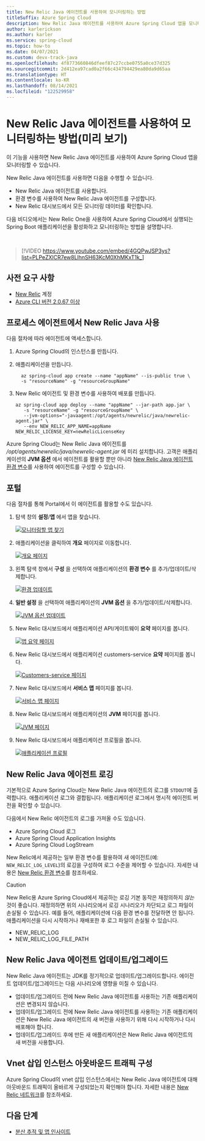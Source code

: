 ```yaml
---
title: New Relic Java 에이전트를 사용하여 모니터링하는 방법
titleSuffix: Azure Spring Cloud
description: New Relic Java 에이전트를 사용하여 Azure Spring Cloud 앱을 모니터링하는 방법을 알아봅니다.
author: karlerickson
ms.author: karler
ms.service: spring-cloud
ms.topic: how-to
ms.date: 04/07/2021
ms.custom: devx-track-java
ms.openlocfilehash: 4f8773660846dfeef87c27ccbe0755a0ce37d325
ms.sourcegitcommit: 2d412ea97cad0a2f66c434794429ea80da9d65aa
ms.translationtype: HT
ms.contentlocale: ko-KR
ms.lasthandoff: 08/14/2021
ms.locfileid: "122529958"
---
```

# <a name="how-to-monitor-with-new-relic-java-agent-preview"></a>New Relic Java 에이전트를 사용하여 모니터링하는 방법(미리 보기)

이 기능을 사용하면 New Relic Java 에이전트를 사용하여 Azure Spring Cloud 앱을 모니터링할 수 있습니다.

New Relic Java 에이전트를 사용하면 다음을 수행할 수 있습니다.
* New Relic Java 에이전트를 사용합니다.
* 환경 변수를 사용하여 New Relic Java 에이전트를 구성합니다.
* New Relic 대시보드에서 모든 모니터링 데이터를 확인합니다.

다음 비디오에서는 New Relic One을 사용하여 Azure Spring Cloud에서 실행되는 Spring Boot 애플리케이션을 활성화하고 모니터링하는 방법을 설명합니다.

<br>

> [!VIDEO https://www.youtube.com/embed/4GQPwJSP3ys?list=PLPeZXlCR7ew8LlhnSH63KcM0XhMKxT1k_]

## <a name="prerequisites"></a>사전 요구 사항

* [New Relic](https://newrelic.com/) 계정
* [Azure CLI 버전 2.0.67 이상](/cli/azure/install-azure-cli)

## <a name="leverage-the-new-relic-java-in-process-agent"></a>프로세스 에이전트에서 New Relic Java 사용

다음 절차에 따라 에이전트에 액세스합니다.

1. Azure Spring Cloud의 인스턴스를 만듭니다.

2. 애플리케이션을 만듭니다.

    ```azurecli
      az spring-cloud app create --name "appName" --is-public true \
      -s "resourceName" -g "resourceGroupName"
    ```

3. New Relic 에이전트 및 환경 변수를 사용하여 배포를 만듭니다.

    ```azurecli
    az spring-cloud app deploy --name "appName" --jar-path app.jar \
       -s "resourceName" -g "resourceGroupName" \
       --jvm-options="-javaagent:/opt/agents/newrelic/java/newrelic-agent.jar" \
       --env NEW_RELIC_APP_NAME=appName NEW_RELIC_LICENSE_KEY=newRelicLicenseKey
    ```

Azure Spring Cloud는 New Relic Java 에이전트를 */opt/agents/newrelic/java/newrelic-agent.jar* 에 미리 설치합니다. 고객은 애플리케이션의 **JVM 옵션** 에서 에이전트를 활용할 뿐만 아니라 [New Relic Java 에이전트 환경 변수](https://docs.newrelic.com/docs/agents/java-agent/configuration/java-agent-configuration-config-file/#Environment_Variables)를 사용하여 에이전트를 구성할 수 있습니다.

## <a name="portal"></a>포털

다음 절차를 통해 Portal에서 이 에이전트를 활용할 수도 있습니다.

1. 탐색 창의 **설정**/**앱** 에서 앱을 찾습니다.

   [ ![모니터링할 앱 찾기](media/new-relic-monitoring/find-app.png) ](media/new-relic-monitoring/find-app.png)

2. 애플리케이션을 클릭하여 **개요** 페이지로 이동합니다.

   [ ![개요 페이지](media/new-relic-monitoring/overview-page.png) ](media/new-relic-monitoring/overview-page.png)

3. 왼쪽 탐색 창에서 **구성** 을 선택하여 애플리케이션의 **환경 변수** 를 추가/업데이트/삭제합니다.

   [ ![환경 업데이트](media/new-relic-monitoring/configurations-update-environment.png) ](media/new-relic-monitoring/configurations-update-environment.png)

4. **일반 설정** 을 선택하여 애플리케이션의 **JVM 옵션** 을 추가/업데이트/삭제합니다.

   [ ![JVM 옵션 업데이트](media/new-relic-monitoring/update-jvm-option.png) ](media/new-relic-monitoring/update-jvm-option.png)

5. New Relic 대시보드에서 애플리케이션 API/게이트웨이 **요약** 페이지를 봅니다.

   [ ![앱 요약 페이지](media/new-relic-monitoring/app-summary-page.png) ](media/new-relic-monitoring/app-summary-page.png)

6. New Relic 대시보드에서 애플리케이션 customers-service **요약** 페이지를 봅니다.
 
   [ ![Customers-service 페이지](media/new-relic-monitoring/customers-service.png) ](media/new-relic-monitoring/customers-service.png)  

7. New Relic 대시보드에서 **서비스 맵** 페이지를 봅니다.  

   [ ![서비스 맵 페이지](media/new-relic-monitoring/service-map.png) ](media/new-relic-monitoring/service-map.png)

8. New Relic 대시보드에서 애플리케이션의 **JVM** 페이지를 봅니다.

   [ ![JVM 페이지](media/new-relic-monitoring/jvm-page.png) ](media/new-relic-monitoring/jvm-page.png)

9. New Relic 대시보드에서 애플리케이션 프로필을 봅니다.

   [ ![애플리케이션 프로필](media/new-relic-monitoring/profile-app.png) ](media/new-relic-monitoring/profile-app.png)

## <a name="new-relic-java-agent-logging"></a>New Relic Java 에이전트 로깅

기본적으로 Azure Spring Cloud는 New Relic Java 에이전트의 로그를 `STDOUT`에 출력합니다. 애플리케이션 로그와 결합됩니다. 애플리케이션 로그에서 명시적 에이전트 버전을 확인할 수 있습니다.

다음에서 New Relic 에이전트의 로그를 가져올 수도 있습니다.

* Azure Spring Cloud 로그
* Azure Spring Cloud Application Insights
* Azure Spring Cloud LogStream

New Relic에서 제공하는 일부 환경 변수를 활용하여 새 에이전트(예: `NEW_RELIC_LOG_LEVEL`)의 로깅을 구성하여 로그 수준을 제어할 수 있습니다. 자세한 내용은 [New Relic 환경 변수](https://docs.newrelic.com/docs/agents/java-agent/configuration/java-agent-configuration-config-file/#Environment_Variables)를 참조하세요.

> [!CAUTION]
> New Relic용 Azure Spring Cloud에서 제공하는 로깅 기본 동작은 재정의하지 *않는* 것이 좋습니다. 재정의하면 위의 시나리오에서 로깅 시나리오가 차단되고 로그 파일이 손실될 수 있습니다. 예를 들어, 애플리케이션에 다음 환경 변수를 전달하면 안 됩니다. 애플리케이션을 다시 시작하거나 재배포한 후 로그 파일이 손실될 수 있습니다.
>
> * NEW_RELIC_LOG
> * NEW_RELIC_LOG_FILE_PATH

## <a name="new-relic-java-agent-updateupgrade"></a>New Relic Java 에이전트 업데이트/업그레이드

New Relic Java 에이전트는 JDK를 정기적으로 업데이트/업그레이드합니다. 에이전트 업데이트/업그레이드는 다음 시나리오에 영향을 미칠 수 있습니다.

* 업데이트/업그레이드 전에 New Relic Java 에이전트를 사용하는 기존 애플리케이션은 변경되지 않습니다.
* 업데이트/업그레이드 전에 New Relic Java 에이전트를 사용하는 기존 애플리케이션은 New Relic Java 에이전트의 새 버전을 사용하기 위해 다시 시작하거나 다시 배포해야 합니다.
* 업데이트/업그레이드 후에 만든 새 애플리케이션은 New Relic Java 에이전트의 새 버전을 사용합니다.

## <a name="vnet-injection-instance-outbound-traffic-configuration"></a>Vnet 삽입 인스턴스 아웃바운드 트래픽 구성

Azure Spring Cloud의 vnet 삽입 인스턴스에서는 New Relic Java 에이전트에 대해 아웃바운드 트래픽이 올바르게 구성되었는지 확인해야 합니다. 자세한 내용은 [New Relic 네트워크](https://docs.newrelic.com/docs/using-new-relic/cross-product-functions/install-configure/networks/#agents)를 참조하세요.

## <a name="next-steps"></a>다음 단계

* [분산 추적 및 앱 인사이트](how-to-distributed-tracing.md)
